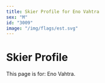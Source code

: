 ```yaml
---
title: Skier Profile for Eno Vahtra
sex: "M"
id: "3009"
image: "/img/flags/est.svg" 
---
```


# Skier Profile

This page is for: Eno Vahtra.
    